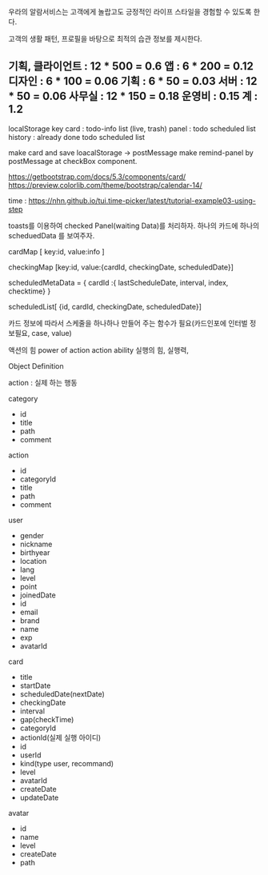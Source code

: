 우라의 알람서비스는 고객에게 놀랍고도 긍정적인 라이프 스타일을 경험할 수 있도록 한다.

고객의 생활 패턴, 프로필을 바탕으로 최적의 습관 정보를 제시한다.

기획, 클라이언트 : 12 * 500 = 0.6
앱 : 6 * 200 = 0.12
디자인 : 6 * 100 = 0.06
기획 : 6 * 50 = 0.03
서버 : 12 * 50 = 0.06
사무실 : 12 * 150 = 0.18
운영비 : 0.15
계 : 1.2
-----------------------------------------------------

localStorage
key
card : todo-info list  (live, trash)
panel : todo scheduled list
history : already done todo scheduled list

make card and save loacalStorage -> postMessage
make remind-panel by postMessage at checkBox component.

https://getbootstrap.com/docs/5.3/components/card/
https://preview.colorlib.com/theme/bootstrap/calendar-14/

time : https://nhn.github.io/tui.time-picker/latest/tutorial-example03-using-step

toasts를 이용하여 checked Panel(waiting Data)를 처리하자.
하나의 카드에 하나의 scheduedData 를 보여주자.

cardMap [ key:id, value:info ]

checkingMap [key:id, value:{cardId, checkingDate, scheduledDate}]

scheduledMetaData = { cardId :{ lastScheduleDate, interval, index,  checktime} }

scheduledList[ {id, cardId, checkingDate, scheduledDate}]

카드 정보에 따라서 스케줄을 하나하나 만들어 주는 함수가 필요(카드인포에 인터벌 정보필요, case, value)

액션의 힘
power of action
action ability
실행의 힘, 실행력, 

Object Definition

action : 실제 하는 행동


category
- id
- title
- path
- comment

action
- id
- categoryId
- title
- path
- comment

user
- gender
- nickname
- birthyear
- location
- lang
- level
- point
- joinedDate
- id
- email
- brand
- name
- exp
- avatarId

card
- title
- startDate
- scheduledDate(nextDate)
- checkingDate
- interval
- gap(checkTime)
- categoryId
- actionId(실제 실행 아이디)
- id
- userId
- kind(type user, recommand)
- level
- avatarId
- createDate
- updateDate

avatar
- id
- name
- level
- createDate
- path
